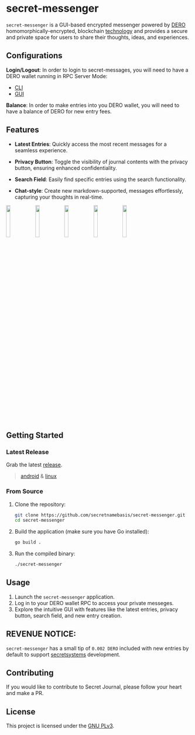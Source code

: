 
# secret-messenger

`secret-messenger` is a GUI-based encrypted messenger powered by [DERO](https://github.com/deroproject/derohe) homomorphically-encrypted, blockchain [technology](https://github.com/deroproject/graviton) and provides a secure and private space for users to share their thoughts, ideas, and experiences.


## Configurations

**Login/Logout**: In order to login to secret-messages, you will need to have a DERO wallet running in RPC Server Mode: 
- [CLI](https://github.com/deroproject/derohe/releases/latest)
- [GUI](https://github.com/DEROFDN/Engram/releases/latest)

**Balance**: In order to make entries into you DERO wallet, you will need to have a balance of DERO for new entry fees.  

## Features

- **Latest Entries**: Quickly access the most recent messages for a seamless experience.
  
- **Privacy Button**: Toggle the visibility of journal contents with the privacy button, ensuring enhanced confidentiality.

- **Search Field**: Easily find specific entries using the search functionality.

- **Chat-style**: Create new markdown-supported, messages effortlessly, capturing your thoughts in real-time.

<img src="https://github.com/secretnamebasis/secret-messenger/assets/86203717/0b0d3cca-7a37-4f5e-843f-b31d21963c46" width="15%"></img> <img src="https://github.com/secretnamebasis/secret-messenger/assets/86203717/b4a4aca0-2c34-4ee8-96ee-167f26dfd5cf" width="15%"></img> <img src="https://github.com/secretnamebasis/secret-messenger/assets/86203717/6696d8b2-3931-4134-9efd-17616e71cd3c" width="15%"></img> <img src="https://github.com/secretnamebasis/secret-messenger/assets/86203717/52ed2b90-1bfb-4607-912f-ceb8c1e03402" width="15%"></img> <img src="https://github.com/secretnamebasis/secret-messenger/assets/86203717/fee37d07-d732-4d8b-84d4-519ad9ae30b1" width="15%"></img> 


## Getting Started

### Latest Release

Grab the latest [release](https://github.com/secretnamebasis/secret-messenger/releases/latest/).

> [android](https://github.com/secretnamebasis/secret-messenger/releases/latest/) & [linux](https://github.com/secretnamebasis/secret-messenger/releases/latest/) 


### From Source

1. Clone the repository:

   ```bash
   git clone https://github.com/secretnamebasis/secret-messenger.git
   cd secret-messenger
   ```

2. Build the application (make sure you have Go installed):

   ```bash
   go build .
   ```

3. Run the compiled binary:

   ```bash
   ./secret-messenger
   ```


## Usage

1. Launch the `secret-messenger` application.
2. Log in to your DERO wallet RPC to access your private messeges.
3. Explore the intuitive GUI with features like the latest entries, privacy button, search field, and new entry creation.

## REVENUE NOTICE: 
 `secret-messenger` has a small tip of `0.002 DERO` included with new entries by default to support [secretsystems](https://github.com/secretsystems) development. 

## Contributing

If you would like to contribute to Secret Journal, please follow your heart and make a PR.

## License

This project is licensed under the [GNU PLv3](LICENSE).

